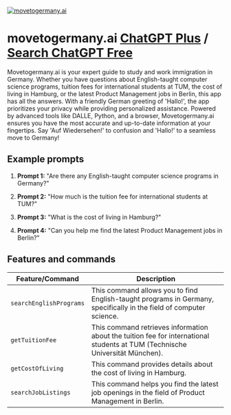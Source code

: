 
[![movetogermany.ai](https://files.oaiusercontent.com/file-i9OARLPkIcNitakPkPerPKNW?se=2123-10-16T22%3A55%3A05Z&sp=r&sv=2021-08-06&sr=b&rscc=max-age%3D31536000%2C%20immutable&rscd=attachment%3B%20filename%3Dlogo.png&sig=CkeexqSXhD9XIRoHRG0Bp2469KILs429c%2BLysyiEe2g%3D)](https://chat.openai.com/g/g-H2Zy9dnaA-movetogermany-ai)

# movetogermany.ai [ChatGPT Plus](https://chat.openai.com/g/g-H2Zy9dnaA-movetogermany-ai) / [Search ChatGPT Free](https://gptcall.net/index.html#/?search=movetogermany.ai)

Movetogermany.ai is your expert guide to study and work immigration in Germany. Whether you have questions about English-taught computer science programs, tuition fees for international students at TUM, the cost of living in Hamburg, or the latest Product Management jobs in Berlin, this app has all the answers. With a friendly German greeting of 'Hallo!', the app prioritizes your privacy while providing personalized assistance. Powered by advanced tools like DALLE, Python, and a browser, Movetogermany.ai ensures you have the most accurate and up-to-date information at your fingertips. Say 'Auf Wiedersehen!' to confusion and 'Hallo!' to a seamless move to Germany!

## Example prompts

1. **Prompt 1:** "Are there any English-taught computer science programs in Germany?"

2. **Prompt 2:** "How much is the tuition fee for international students at TUM?"

3. **Prompt 3:** "What is the cost of living in Hamburg?"

4. **Prompt 4:** "Can you help me find the latest Product Management jobs in Berlin?"

## Features and commands

| Feature/Command | Description |
| --- | --- |
| `searchEnglishPrograms` | This command allows you to find English-taught programs in Germany, specifically in the field of computer science. |
| `getTuitionFee` | This command retrieves information about the tuition fee for international students at TUM (Technische Universität München). |
| `getCostOfLiving` | This command provides details about the cost of living in Hamburg. |
| `searchJobListings` | This command helps you find the latest job openings in the field of Product Management in Berlin. |


